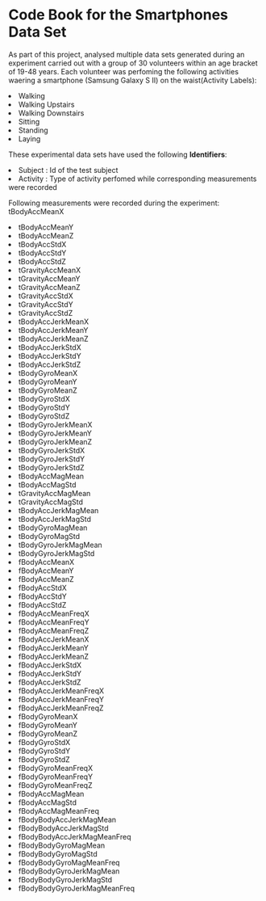 <html>
<h1> Code Book for the Smartphones Data Set </h1>
<p> As part of this project, analysed multiple data sets generated during an experiment carried out with a group of 30 volunteers within an age bracket of 19-48 years. Each volunteer was perfoming the following activities waering a smartphone (Samsung Galaxy S II) on the waist(Activity Labels):
<li>Walking </li>
<li>Walking Upstairs </li>
<li>Walking Downstairs </li>
<li>Sitting </li>
<li>Standing </li>
<li>Laying</li>
<p>

<p> These experimental data sets have used the following <b>Identifiers</b>: </br>

<li>Subject : Id of the test subject</li>
<li>Activity : Type of activity perfomed while corresponding measurements were recorded</li>
</p>

<p> Following measurements were recorded during the experiment: </br>tBodyAccMeanX
<li>	tBodyAccMeanY	</li>
<li>	tBodyAccMeanZ	</li>
<li>	tBodyAccStdX	</li>
<li>	tBodyAccStdY	</li>
<li>	tBodyAccStdZ	</li>
<li>	tGravityAccMeanX	</li>
<li>	tGravityAccMeanY	</li>
<li>	tGravityAccMeanZ	</li>
<li>	tGravityAccStdX	</li>
<li>	tGravityAccStdY	</li>
<li>	tGravityAccStdZ	</li>
<li>	tBodyAccJerkMeanX	</li>
<li>	tBodyAccJerkMeanY	</li>
<li>	tBodyAccJerkMeanZ	</li>
<li>	tBodyAccJerkStdX	</li>
<li>	tBodyAccJerkStdY	</li>
<li>	tBodyAccJerkStdZ	</li>
<li>	tBodyGyroMeanX	</li>
<li>	tBodyGyroMeanY	</li>
<li>	tBodyGyroMeanZ	</li>
<li>	tBodyGyroStdX	</li>
<li>	tBodyGyroStdY	</li>
<li>	tBodyGyroStdZ	</li>
<li>	tBodyGyroJerkMeanX	</li>
<li>	tBodyGyroJerkMeanY	</li>
<li>	tBodyGyroJerkMeanZ	</li>
<li>	tBodyGyroJerkStdX	</li>
<li>	tBodyGyroJerkStdY	</li>
<li>	tBodyGyroJerkStdZ	</li>
<li>	tBodyAccMagMean	</li>
<li>	tBodyAccMagStd	</li>
<li>	tGravityAccMagMean	</li>
<li>	tGravityAccMagStd	</li>
<li>	tBodyAccJerkMagMean	</li>
<li>	tBodyAccJerkMagStd	</li>
<li>	tBodyGyroMagMean	</li>
<li>	tBodyGyroMagStd	</li>
<li>	tBodyGyroJerkMagMean	</li>
<li>	tBodyGyroJerkMagStd	</li>
<li>	fBodyAccMeanX	</li>
<li>	fBodyAccMeanY	</li>
<li>	fBodyAccMeanZ	</li>
<li>	fBodyAccStdX	</li>
<li>	fBodyAccStdY	</li>
<li>	fBodyAccStdZ	</li>
<li>	fBodyAccMeanFreqX	</li>
<li>	fBodyAccMeanFreqY	</li>
<li>	fBodyAccMeanFreqZ	</li>
<li>	fBodyAccJerkMeanX	</li>
<li>	fBodyAccJerkMeanY	</li>
<li>	fBodyAccJerkMeanZ	</li>
<li>	fBodyAccJerkStdX	</li>
<li>	fBodyAccJerkStdY	</li>
<li>	fBodyAccJerkStdZ	</li>
<li>	fBodyAccJerkMeanFreqX	</li>
<li>	fBodyAccJerkMeanFreqY	</li>
<li>	fBodyAccJerkMeanFreqZ	</li>
<li>	fBodyGyroMeanX	</li>
<li>	fBodyGyroMeanY	</li>
<li>	fBodyGyroMeanZ	</li>
<li>	fBodyGyroStdX	</li>
<li>	fBodyGyroStdY	</li>
<li>	fBodyGyroStdZ	</li>
<li>	fBodyGyroMeanFreqX	</li>
<li>	fBodyGyroMeanFreqY	</li>
<li>	fBodyGyroMeanFreqZ	</li>
<li>	fBodyAccMagMean	</li>
<li>	fBodyAccMagStd	</li>
<li>	fBodyAccMagMeanFreq	</li>
<li>	fBodyBodyAccJerkMagMean	</li>
<li>	fBodyBodyAccJerkMagStd	</li>
<li>	fBodyBodyAccJerkMagMeanFreq	</li>
<li>	fBodyBodyGyroMagMean	</li>
<li>	fBodyBodyGyroMagStd	</li>
<li>	fBodyBodyGyroMagMeanFreq	</li>
<li>	fBodyBodyGyroJerkMagMean	</li>
<li>	fBodyBodyGyroJerkMagStd	</li>
<li>	fBodyBodyGyroJerkMagMeanFreq	</li>

</p>


</html>